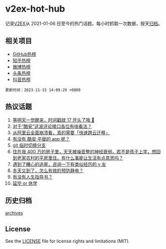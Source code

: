 # v2ex-hot-hub

 记录[V2EX](https://www.v2ex.com/)从 2021-01-06 日至今的热门话题。每小时抓取一次数据，按天[归档](archives)。
 
 ## 相关项目

- [GitHub热榜](https://github.com/lonnyzhang423/github-hot-hub)
- [知乎热榜](https://github.com/lonnyzhang423/zhihu-hot-hub)
- [微博热榜](https://github.com/lonnyzhang423/weibo-hot-hub)
- [头条热榜](https://github.com/lonnyzhang423/toutiao-hot-hub)
- [抖音热榜](https://github.com/lonnyzhang423/douyin-hot-hub)


 `更新时间：2023-11-15 14:09:29 +0800`

## 热议话题

1. [等明天一觉醒来，时间戳就 17 开头了哦 🥰](https://www.v2ex.com/t/991933)
1. [对于“酷安”这波评论接口各位有啥看法？](https://www.v2ex.com/t/991880)
1. [从阿里云全面崩溃看，真的需要「快速跨云迁移」](https://www.v2ex.com/t/991920)
1. [有没有 酷安 平替的 app 呢？](https://www.v2ex.com/t/991975)
1. [git 临时切换分支](https://www.v2ex.com/t/992022)
1. [住在我 400 万的房子里，天天被噪音整的神经衰弱，若不是孩子上学，想回到老家农村的平房里住。有什么事能让生活有点意思吗？](https://www.v2ex.com/t/991941)
1. [遇到了糟心的追尾，咨询一下有类似经历的 v 友](https://www.v2ex.com/t/992052)
1. [冬天又到了，怎么有效的预防静电？](https://www.v2ex.com/t/991998)
1. [有没有人生指导书？](https://www.v2ex.com/t/991927)
1. [延毕 or 休学](https://www.v2ex.com/t/991843)

## 历史归档

[archives](archives)

## License

See the [LICENSE](LICENSE) file for license rights and limitations (MIT).
